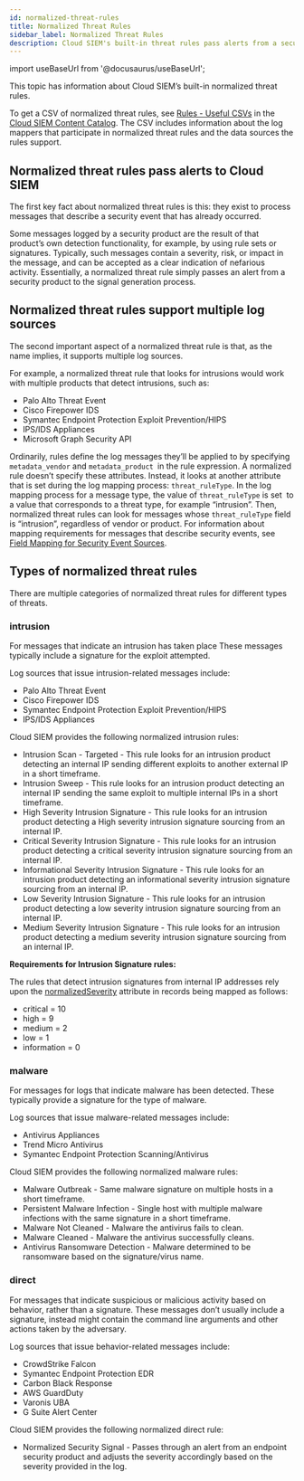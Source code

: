 ```yaml
---
id: normalized-threat-rules
title: Normalized Threat Rules
sidebar_label: Normalized Threat Rules
description: Cloud SIEM's built-in threat rules pass alerts from a security product to the signal generation process, and are normalized work across multiple security products.
---
```


import useBaseUrl from '@docusaurus/useBaseUrl';

This topic has information about Cloud SIEM’s built-in normalized threat rules.

To get a CSV of normalized threat rules, see [Rules - Useful CSVs](https://github.com/SumoLogic/cloud-siem-content-catalog/blob/master/rules/README.md#useful-csvs) in the [Cloud SIEM Content Catalog](https://github.com/SumoLogic/cloud-siem-content-catalog/blob/master/README.md). The CSV includes information about the log mappers that participate in normalized threat rules and the data sources the rules support.

## Normalized threat rules pass alerts to Cloud SIEM

The first key fact about normalized threat rules is this: they exist to process messages that describe a security event that has already
occurred. 

Some messages logged by a security product are the result of that product’s own detection functionality, for example, by using rule sets or signatures. Typically, such messages contain a severity, risk, or impact in the message, and can be accepted as a clear indication of nefarious activity. Essentially, a normalized threat rule simply passes an alert from a security product to the signal generation process.  

## Normalized threat rules support multiple log sources

The second important aspect of a normalized threat rule is that, as the name implies, it supports multiple log sources.   

For example, a normalized threat rule that looks for intrusions would work with multiple products that detect intrusions, such as:

* Palo Alto Threat Event
* Cisco Firepower IDS
* Symantec Endpoint Protection Exploit Prevention/HIPS
* IPS/IDS Appliances
* Microsoft Graph Security API

Ordinarily, rules define the log messages they’ll be applied to by specifying `metadata_vendor` and `metadata_product `in the rule expression. A normalized rule doesn’t specify these attributes. Instead, it looks at another attribute that is set during the log mapping process: `threat_ruleType`. In the log mapping process for a message type, the value of `threat_ruleType` is set  to a value that corresponds to a threat type, for example “intrusion”. Then, normalized threat rules can look for messages whose `threat_ruleType` field is “intrusion”, regardless of vendor or product. For information about mapping requirements for messages that describe security events, see [Field Mapping for Security Event Sources](/docs/cse/schema/field-mapping-security-event-sources).


## Types of normalized threat rules 

There are multiple categories of normalized threat rules for different types of threats.

### intrusion

For messages that indicate an intrusion has taken place These messages typically include a signature for the exploit attempted. 

Log sources that issue intrusion-related messages include:

* Palo Alto Threat Event
* Cisco Firepower IDS
* Symantec Endpoint Protection Exploit Prevention/HIPS
* IPS/IDS Appliances

Cloud SIEM provides the following normalized intrusion rules:

* Intrusion Scan - Targeted - This rule looks for an intrusion product detecting an internal IP sending different exploits to another external IP in a short timeframe.
* Intrusion Sweep - This rule looks for an intrusion product detecting an internal IP sending the same exploit to multiple internal IPs in a short timeframe.
* High Severity Intrusion Signature - This rule looks for an intrusion product detecting a High severity intrusion signature sourcing from an internal IP.
* Critical Severity Intrusion Signature - This rule looks for an intrusion product detecting a critical severity intrusion signature sourcing from an internal IP.
* Informational Severity Intrusion Signature - This rule looks for an intrusion product detecting an informational severity intrusion signature sourcing from an internal IP.
* Low Severity Intrusion Signature - This rule looks for an intrusion product detecting a low severity intrusion signature sourcing from an internal IP. 
* Medium Severity Intrusion Signature - This rule looks for an intrusion product detecting a medium severity intrusion signature sourcing from an internal IP.

**Requirements for Intrusion Signature rules:**

The rules that detect intrusion signatures from internal IP addresses rely upon the [normalizedSeverity](/docs/cse/schema/schema-attributes) attribute in records being mapped as follows:

* critical = 10
* high = 9
* medium = 2
* low = 1
* information = 0

### malware

For messages for logs that indicate malware has been detected. These typically provide a signature for the type of malware.

Log sources that issue malware-related messages include:

* Antivirus Appliances
* Trend Micro Antivirus
* Symantec Endpoint Protection Scanning/Antivirus

Cloud SIEM provides the following normalized malware rules:

* Malware Outbreak - Same malware signature on multiple hosts in a short timeframe.
* Persistent Malware Infection - Single host with multiple malware infections with the same signature in a short timeframe.
* Malware Not Cleaned - Malware the antivirus fails to clean.
* Malware Cleaned - Malware the antivirus successfully cleans.
* Antivirus Ransomware Detection - Malware determined to be ransomware based on the signature/virus name.

### direct

For messages that indicate suspicious or malicious activity based on behavior, rather than a signature. These messages don’t usually include a signature, instead might contain the command line arguments and other actions taken by the adversary.

Log sources that issue behavior-related messages include:

* CrowdStrike Falcon
* Symantec Endpoint Protection EDR
* Carbon Black Response
* AWS GuardDuty
* Varonis UBA
* G Suite Alert Center    

Cloud SIEM provides the following normalized direct rule:

* Normalized Security Signal - Passes through an alert from an endpoint security product and adjusts the severity accordingly based on the severity provided in the log.
